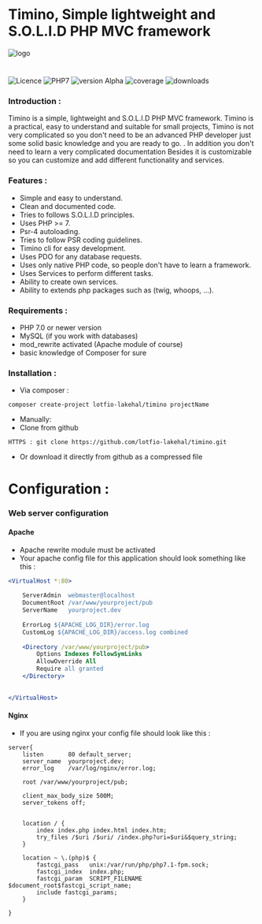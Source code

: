 # Timino, Simple lightweight and S.O.L.I.D PHP MVC framework 
![logo](https://user-images.githubusercontent.com/18489496/31467436-e0e2d408-aed1-11e7-95f5-07174228327a.png)
#
![Licence](https://img.shields.io/badge/Licence-MIT-orange.svg)
![PHP7](https://img.shields.io/badge/php-7-blue.svg)
![version Alpha](https://img.shields.io/badge/Alpha-1.0.0-yellow.svg)
![coverage](https://img.shields.io/badge/coverage-12-green.svg)
![downloads](https://img.shields.io/badge/downloads-50-red.svg)
### Introduction :
Timino is a simple, lightweight and S.O.L.I.D PHP MVC framework. Timino is a practical, easy to understand and suitable for small projects, Timino is not very complicated so you don't need to be an advanced PHP developer just some solid basic knowledge and you are ready to go.
. In addition you don't need to learn a very complicated documentation Besides it is customizable so you can customize and add different functionality and services.

### Features : 
- Simple and easy to understand. 
- Clean and documented code.
- Tries to follows S.O.L.I.D principles.
- Uses PHP >= 7. 
- Psr-4 autoloading. 
- Tries to follow PSR coding guidelines.
- Timino cli for easy development.
- Uses PDO for any database requests.
- Uses only native PHP code, so people don't have to learn a framework.
- Uses Services to perform different tasks. 
- Ability to create own services.
- Ability to extends php packages such as (twig, whoops, ...).

### Requirements :
- PHP 7.0 or newer version
- MySQL (if you work with databases)
- mod_rewrite activated (Apache module of course)
- basic knowledge of Composer for sure

### Installation :
- Via composer :

```
composer create-project lotfio-lakehal/timino projectName
```
- Manually:
- Clone from github

```
HTTPS : git clone https://github.com/lotfio-lakehal/timino.git
```
- Or download it directly from github as a compressed file

 Configuration :
 ================

  ### Web server configuration 
  #### Apache
  * Apache rewrite module must be activated
  * Your apache config file for this application should look something like this :

```apache
<VirtualHost *:80>
    
    ServerAdmin  webmaster@localhost
    DocumentRoot /var/www/yourproject/pub
    ServerName   yourproject.dev
     
    ErrorLog ${APACHE_LOG_DIR}/error.log
    CustomLog ${APACHE_LOG_DIR}/access.log combined
    
    <Directory /var/www/yourproject/pub>
        Options Indexes FollowSymLinks
        AllowOverride All
        Require all granted
    </Directory>
    

</VirtualHost>
```

  #### Nginx 
  * If you are using nginx your config file should look like this :
```nginx
server{
    listen       80 default_server;
    server_name  yourproject.dev;
    error_log    /var/log/nginx/error.log;
    
    root /var/www/yourproject/pub;
    
    client_max_body_size 500M;
    server_tokens off;
    

    location / {
        index index.php index.html index.htm;
        try_files /$uri /$uri/ /index.php?uri=$uri&$query_string;
    }

    location ~ \.(php)$ {
        fastcgi_pass   unix:/var/run/php/php7.1-fpm.sock;
        fastcgi_index  index.php;
        fastcgi_param  SCRIPT_FILENAME $document_root$fastcgi_script_name;
        include fastcgi_params;
    }

}
```
